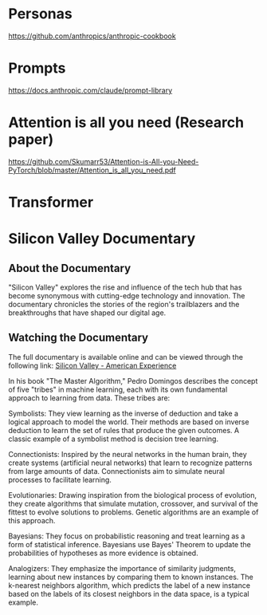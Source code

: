 # Personas
https://github.com/anthropics/anthropic-cookbook
# Prompts
https://docs.anthropic.com/claude/prompt-library
# Attention is all you need (Research paper)
https://github.com/Skumarr53/Attention-is-All-you-Need-PyTorch/blob/master/Attention_is_all_you_need.pdf
# Transformer

# Silicon Valley Documentary

## About the Documentary
"Silicon Valley" explores the rise and influence of the tech hub that has become synonymous with cutting-edge technology and innovation. The documentary chronicles the stories of the region's trailblazers and the breakthroughs that have shaped our digital age.

## Watching the Documentary
The full documentary is available online and can be viewed through the following link: 
[Silicon Valley - American Experience](https://ihavenotv.com/silicon-valley-american-experience)

In his book "The Master Algorithm," Pedro Domingos describes the concept of five "tribes" in machine learning, each with its own fundamental approach to learning from data. These tribes are:

Symbolists: They view learning as the inverse of deduction and take a logical approach to model the world. Their methods are based on inverse deduction to learn the set of rules that produce the given outcomes. A classic example of a symbolist method is decision tree learning.

Connectionists: Inspired by the neural networks in the human brain, they create systems (artificial neural networks) that learn to recognize patterns from large amounts of data. Connectionists aim to simulate neural processes to facilitate learning.

Evolutionaries: Drawing inspiration from the biological process of evolution, they create algorithms that simulate mutation, crossover, and survival of the fittest to evolve solutions to problems. Genetic algorithms are an example of this approach.

Bayesians: They focus on probabilistic reasoning and treat learning as a form of statistical inference. Bayesians use Bayes' Theorem to update the probabilities of hypotheses as more evidence is obtained.

Analogizers: They emphasize the importance of similarity judgments, learning about new instances by comparing them to known instances. The k-nearest neighbors algorithm, which predicts the label of a new instance based on the labels of its closest neighbors in the data space, is a typical example.

